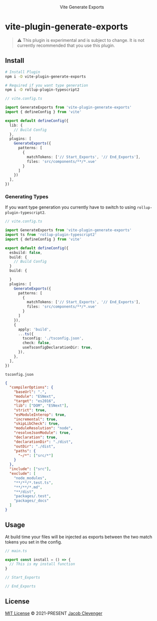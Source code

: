 <p align="center">
  Vite Generate Exports
</p>

# vite-plugin-generate-exports

> ⚠️ This plugin is experimental and is subject to change. It is not currently recommended that you use this plugin.

## Install
```bash
# Install Plugin
npm i -D vite-plugin-generate-exports

# Required if you want type generation
npm i -D rollup-plugin-typescript2
```

```ts
// vite.config.ts

import GenerateExports from 'vite-plugin-generate-exports'
import { defineConfig } from 'vite'

export default defineConfig({
  lib: {
    // Build Config
  },
  plugins: [
    GenerateExports({
      patterns: [
        {
          matchTokens: ['// Start_Exports', '// End_Exports'],
          files: 'src/components/**/*.vue'
        }
      ]
    })
  ],
})
```

### Generating Types
If you want type generation you currently have to switch to using `rollup-plugin-typescript2`. 

```ts
// vite.config.ts

import GenerateExports from 'vite-plugin-generate-exports'
import ts from 'rollup-plugin-typescript2'
import { defineConfig } from 'vite'

export default defineConfig({
  esbuild: false,
  build: {
    // Build Config
  }
  build: {

  }
  plugins: [
    GenerateExports({
      patterns: [
        {
          matchTokens: ['// Start_Exports', '// End_Exports'],
          files: 'src/components/**/*.vue'
        }
      ]
    }),
    {
      apply: 'build',
      ...ts({
        tsconfig: './tsconfig.json',
        check: false,
        useTsconfigDeclarationDir: true,
      }),
    },
  ],
})
```

`tsconfig.json`
```json
{
  "compilerOptions": {
    "baseUrl": ".",
    "module": "ESNext",
    "target": "es2016",
    "lib": ["DOM", "ESNext"],
    "strict": true,
    "esModuleInterop": true,
    "incremental": true,
    "skipLibCheck": true,
    "moduleResolution": "node",
    "resolveJsonModule": true,
    "declaration": true,
    "declarationDir": "./dist",
    "outDir": "./dist",
    "paths": {
      "~/*": ["src/*"]
    }
  },
  "include": ["src"],
  "exclude": [
    "node_modules",
    "**/**/*.test.ts",
    "**/**/*.md",
    "**/dist",
    "packages/.test",
    "packages/_docs"
  ]
}
```

## Usage

At build time your files will be injected as exports between the two match tokens you set in the config.
```ts
// main.ts

export const install = () => {
  // This is my install function
}

// Start_Exports

// End_Exports

```


## License

[MIT License](https://github.com/jacobclevenger/vite-plugin-generate-exports/blob/main/LICENSE) © 2021-PRESENT [Jacob Clevenger](https://github.com/jacobclevenger)